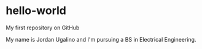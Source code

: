 # hello-world
My first repository on GitHub

My name is Jordan Ugalino and I'm pursuing a BS in Electrical Engineering.

